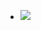 - ![](https://firebasestorage.googleapis.com/v0/b/firescript-577a2.appspot.com/o/imgs%2Fapp%2Fxinyiheng%2FOOSIW-sGrh.png?alt=media&token=85bf3963-2137-4573-8eb3-dcc4e7b95a05)
